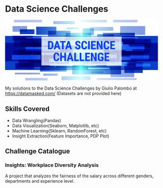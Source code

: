 # Data Science Challenges
![logo](images/logo.jpg)

My solutions to the Data Science Challenges by Giulio Palombo at https://datamasked.com/
(Datasets are not provided here)

## Skills Covered
- Data Wrangling(Pandas)
- Data Visualization(Seaborn, Matplotlib, etc)
- Machine Learning(Sklearn, RandomForest, etc)
- Insight Extraction(Feature Importance, PDP Plot)

## Challenge Catalogue
### Insights: Workplace Diversity Analysis
A project that analyzes the fairness of the salary across different genders, departments and experience level.
